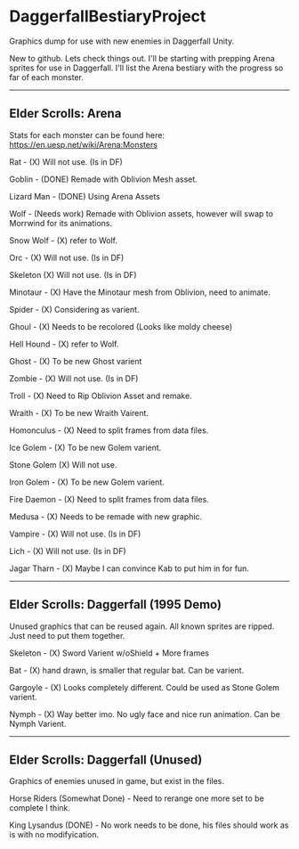 # DaggerfallBestiaryProject
Graphics dump for use with new enemies in Daggerfall Unity.

New to github. Lets check things out. I'll be starting with prepping Arena sprites for use in Daggerfall.
I'll list the Arena bestiary with the progress so far of each monster.

----------------------------------
Elder Scrolls: Arena
----------------------------------
Stats for each monster can be found here: https://en.uesp.net/wiki/Arena:Monsters

Rat - (X) Will not use. (Is in DF)

Goblin - (DONE) Remade with Oblivion Mesh asset.

Lizard Man - (DONE) Using Arena Assets

Wolf - (Needs work) Remade with Oblivion assets, however will swap to Morrwind for its animations.

Snow Wolf - (X) refer to Wolf.

Orc - (X) Will not use. (Is in DF)

Skeleton (X) Will not use. (Is in DF)

Minotaur - (X) Have the Minotaur mesh from Oblivion, need to animate. 

Spider - (X) Considering as varient.

Ghoul - (X) Needs to be recolored (Looks like moldy cheese)

Hell Hound - (X) refer to Wolf.

Ghost - (X) To be new Ghost varient 

Zombie - (X) Will not use. (Is in DF)

Troll - (X) Need to Rip Oblivion Asset and remake.

Wraith - (X) To be new Wraith Vairent.

Homonculus - (X) Need to split frames from data files.

Ice Golem - (X) To be new Golem varient.

Stone Golem (X) Will not use. 

Iron Golem - (X) To be new Golem varient.

Fire Daemon - (X) Need to split frames from data files.

Medusa - (X) Needs to be remade with new graphic.

Vampire - (X) Will not use. (Is in DF)

Lich - (X) Will not use. (Is in DF)

Jagar Tharn - (X) Maybe I can convince Kab to put him in for fun.

--------------------------------------
Elder Scrolls: Daggerfall (1995 Demo)
--------------------------------------
Unused graphics that can be reused again. All known sprites are ripped.
Just need to put them together.

Skeleton - (X) Sword Varient w/oShield + More frames

Bat - (X) hand drawn, is smaller that regular bat. Can be varient.

Gargoyle - (X) Looks completely different. Could be used as Stone Golem varient.

Nymph - (X) Way better imo. No ugly face and nice run animation. Can be Nymph Varient.


--------------------------------------
Elder Scrolls: Daggerfall (Unused)
--------------------------------------
Graphics of enemies unused in game, but exist in the files.

Horse Riders (Somewhat Done) - Need to rerange one more set to be complete I think.

King Lysandus (DONE) - No work needs to be done, his files should work as is with no modifyication. 
